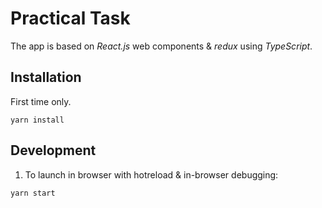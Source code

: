 # Practical Task
The app is based on _React.js_ web components & _redux_ using _TypeScript_.

## Installation
First time only.
```
yarn install
```

## Development
1. To launch in browser with hotreload & in-browser debugging:
```
yarn start
```